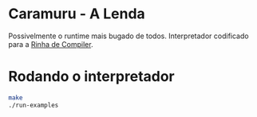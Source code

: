 # Caramuru - A Lenda

Possivelmente o runtime mais bugado de todos.
Interpretador codificado para a [Rinha de Compiler](https://github.com/aripiprazole/rinha-de-compiler/tree).

# Rodando o interpretador

```sh
make
./run-examples
```